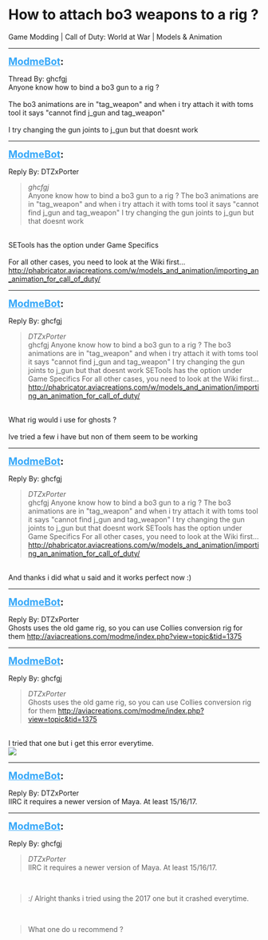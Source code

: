 # How to attach bo3 weapons to a rig ?
Game Modding | Call of Duty: World at War | Models & Animation

---
<strong style="font-size: 1.4em;"><span style="text-decoration: underline;text-decoration-color: #34a7f9;"><span style="color:#34a7f9;">ModmeBot</span></span>:</strong>

<p>Thread By: ghcfgj<br />Anyone know how to bind a bo3 gun to a rig ? <br /> <br />The bo3 animations are in &quot;tag_weapon&quot; and when i try attach it with toms tool it says &quot;cannot find j_gun and tag_weapon&quot; <br /> <br />I try changing the gun joints to j_gun but that doesnt work</p>

---
<strong style="font-size: 1.4em;"><span style="text-decoration: underline;text-decoration-color: #34a7f9;"><span style="color:#34a7f9;">ModmeBot</span></span>:</strong>

<p>Reply By: DTZxPorter<br /><blockquote><em>ghcfgj</em><br />Anyone know how to bind a bo3 gun to a rig ?    The bo3 animations are in &quot;tag_weapon&quot; and when i try attach it with toms tool it says &quot;cannot find j_gun and tag_weapon&quot;    I try changing the gun joints to j_gun but that doesnt work </blockquote><br /> SETools has the option under Game Specifics<br /> <br />For all other cases, you need to look at the Wiki first... <a href="http://phabricator.aviacreations.com/w/models_and_animation/importing_an_animation_for_call_of_duty/">http://phabricator.aviacreations.com/w/models_and_animation/importing_an_animation_for_call_of_duty/</a></p>

---
<strong style="font-size: 1.4em;"><span style="text-decoration: underline;text-decoration-color: #34a7f9;"><span style="color:#34a7f9;">ModmeBot</span></span>:</strong>

<p>Reply By: ghcfgj<br /><blockquote><em>DTZxPorter</em><br />ghcfgj Anyone know how to bind a bo3 gun to a rig ?    The bo3 animations are in &quot;tag_weapon&quot; and when i try attach it with toms tool it says &quot;cannot find j_gun and tag_weapon&quot;    I try changing the gun joints to j_gun but that doesnt work   SETools has the option under Game Specifics   For all other cases, you need to look at the Wiki first... <a href="http://phabricator.aviacreations.com/w/models_and_animation/importing_an_animation_for_call_of_duty/">http://phabricator.aviacreations.com/w/models_and_animation/importing_an_animation_for_call_of_duty/</a> </blockquote><br /> What rig would i use for ghosts  ? <br /> <br />Ive tried a few i have but non of them seem to be working</p>

---
<strong style="font-size: 1.4em;"><span style="text-decoration: underline;text-decoration-color: #34a7f9;"><span style="color:#34a7f9;">ModmeBot</span></span>:</strong>

<p>Reply By: ghcfgj<br /><blockquote><em>DTZxPorter</em><br />ghcfgj Anyone know how to bind a bo3 gun to a rig ?    The bo3 animations are in &quot;tag_weapon&quot; and when i try attach it with toms tool it says &quot;cannot find j_gun and tag_weapon&quot;    I try changing the gun joints to j_gun but that doesnt work   SETools has the option under Game Specifics   For all other cases, you need to look at the Wiki first... <a href="http://phabricator.aviacreations.com/w/models_and_animation/importing_an_animation_for_call_of_duty/">http://phabricator.aviacreations.com/w/models_and_animation/importing_an_animation_for_call_of_duty/</a> </blockquote><br /> And thanks i did what u said and it works perfect now :)</p>

---
<strong style="font-size: 1.4em;"><span style="text-decoration: underline;text-decoration-color: #34a7f9;"><span style="color:#34a7f9;">ModmeBot</span></span>:</strong>

<p>Reply By: DTZxPorter<br />Ghosts uses the old game rig, so you can use Collies conversion rig for them <a href="http://aviacreations.com/modme/index.php?view=topic&tid=1375">http://aviacreations.com/modme/index.php?view=topic&amp;tid=1375</a></p>

---
<strong style="font-size: 1.4em;"><span style="text-decoration: underline;text-decoration-color: #34a7f9;"><span style="color:#34a7f9;">ModmeBot</span></span>:</strong>

<p>Reply By: ghcfgj<br /><blockquote><em>DTZxPorter</em><br />Ghosts uses the old game rig, so you can use Collies conversion rig for them <a href="http://aviacreations.com/modme/index.php?view=topic&tid=1375">http://aviacreations.com/modme/index.php?view=topic&amp;tid=1375</a> </blockquote><br /> I tried that one but i get this error everytime. <br /><img style="max-width: 500px;" src="https://www.imageupload.co.uk/images/2017/09/24/Screenshot_1.png"></p>

---
<strong style="font-size: 1.4em;"><span style="text-decoration: underline;text-decoration-color: #34a7f9;"><span style="color:#34a7f9;">ModmeBot</span></span>:</strong>

<p>Reply By: DTZxPorter<br />IIRC it requires a newer version of Maya. At least 15/16/17.</p>

---
<strong style="font-size: 1.4em;"><span style="text-decoration: underline;text-decoration-color: #34a7f9;"><span style="color:#34a7f9;">ModmeBot</span></span>:</strong>

<p>Reply By: ghcfgj<br /><blockquote><em>DTZxPorter</em><br />IIRC it requires a newer version of Maya. At least 15/16/17.</blockquote><br /><blockquote>:/ Alright thanks i tried using the 2017 one but it crashed everytime. </blockquote><br /><blockquote>What one do u recommend ? </blockquote></p>
